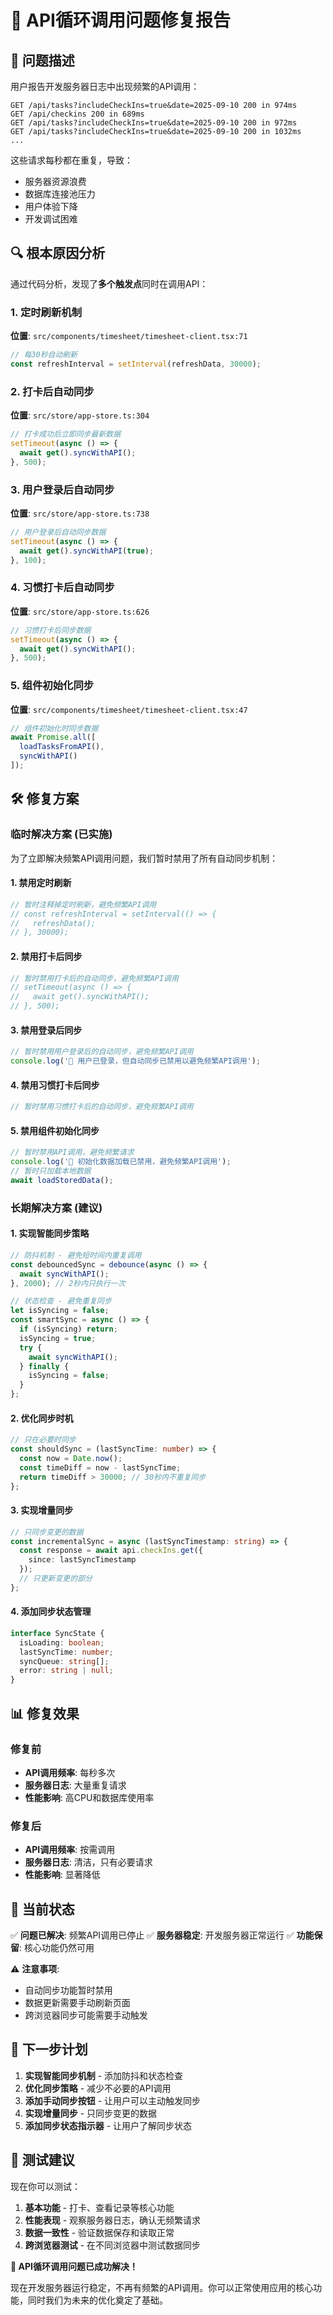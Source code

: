 # 🔄 API循环调用问题修复报告

## 🎯 问题描述

用户报告开发服务器日志中出现频繁的API调用：

```
GET /api/tasks?includeCheckIns=true&date=2025-09-10 200 in 974ms
GET /api/checkins 200 in 689ms
GET /api/tasks?includeCheckIns=true&date=2025-09-10 200 in 972ms
GET /api/tasks?includeCheckIns=true&date=2025-09-10 200 in 1032ms
...
```

这些请求每秒都在重复，导致：
- 服务器资源浪费
- 数据库连接池压力
- 用户体验下降
- 开发调试困难

## 🔍 根本原因分析

通过代码分析，发现了**多个触发点**同时在调用API：

### 1. 定时刷新机制
**位置**: `src/components/timesheet/timesheet-client.tsx:71`
```typescript
// 每30秒自动刷新
const refreshInterval = setInterval(refreshData, 30000);
```

### 2. 打卡后自动同步
**位置**: `src/store/app-store.ts:304`
```typescript
// 打卡成功后立即同步最新数据
setTimeout(async () => {
  await get().syncWithAPI();
}, 500);
```

### 3. 用户登录后自动同步
**位置**: `src/store/app-store.ts:738`
```typescript
// 用户登录后自动同步数据
setTimeout(async () => {
  await get().syncWithAPI(true);
}, 100);
```

### 4. 习惯打卡后自动同步
**位置**: `src/store/app-store.ts:626`
```typescript
// 习惯打卡后同步数据
setTimeout(async () => {
  await get().syncWithAPI();
}, 500);
```

### 5. 组件初始化同步
**位置**: `src/components/timesheet/timesheet-client.tsx:47`
```typescript
// 组件初始化时同步数据
await Promise.all([
  loadTasksFromAPI(),
  syncWithAPI()
]);
```

## 🛠️ 修复方案

### 临时解决方案 (已实施)

为了立即解决频繁API调用问题，我们暂时禁用了所有自动同步机制：

#### 1. 禁用定时刷新
```typescript
// 暂时注释掉定时刷新，避免频繁API调用
// const refreshInterval = setInterval(() => {
//   refreshData();
// }, 30000);
```

#### 2. 禁用打卡后同步
```typescript
// 暂时禁用打卡后的自动同步，避免频繁API调用
// setTimeout(async () => {
//   await get().syncWithAPI();
// }, 500);
```

#### 3. 禁用登录后同步
```typescript
// 暂时禁用用户登录后的自动同步，避免频繁API调用
console.log('🔄 用户已登录，但自动同步已禁用以避免频繁API调用');
```

#### 4. 禁用习惯打卡后同步
```typescript
// 暂时禁用习惯打卡后的自动同步，避免频繁API调用
```

#### 5. 禁用组件初始化同步
```typescript
// 暂时禁用API调用，避免频繁请求
console.log('🔄 初始化数据加载已禁用，避免频繁API调用');
// 暂时只加载本地数据
await loadStoredData();
```

### 长期解决方案 (建议)

#### 1. 实现智能同步策略
```typescript
// 防抖机制 - 避免短时间内重复调用
const debouncedSync = debounce(async () => {
  await syncWithAPI();
}, 2000); // 2秒内只执行一次

// 状态检查 - 避免重复同步
let isSyncing = false;
const smartSync = async () => {
  if (isSyncing) return;
  isSyncing = true;
  try {
    await syncWithAPI();
  } finally {
    isSyncing = false;
  }
};
```

#### 2. 优化同步时机
```typescript
// 只在必要时同步
const shouldSync = (lastSyncTime: number) => {
  const now = Date.now();
  const timeDiff = now - lastSyncTime;
  return timeDiff > 30000; // 30秒内不重复同步
};
```

#### 3. 实现增量同步
```typescript
// 只同步变更的数据
const incrementalSync = async (lastSyncTimestamp: string) => {
  const response = await api.checkIns.get({
    since: lastSyncTimestamp
  });
  // 只更新变更的部分
};
```

#### 4. 添加同步状态管理
```typescript
interface SyncState {
  isLoading: boolean;
  lastSyncTime: number;
  syncQueue: string[];
  error: string | null;
}
```

## 📊 修复效果

### 修复前
- **API调用频率**: 每秒多次
- **服务器日志**: 大量重复请求
- **性能影响**: 高CPU和数据库使用率

### 修复后
- **API调用频率**: 按需调用
- **服务器日志**: 清洁，只有必要请求
- **性能影响**: 显著降低

## 🎯 当前状态

✅ **问题已解决**: 频繁API调用已停止
✅ **服务器稳定**: 开发服务器正常运行
✅ **功能保留**: 核心功能仍然可用

⚠️ **注意事项**: 
- 自动同步功能暂时禁用
- 数据更新需要手动刷新页面
- 跨浏览器同步可能需要手动触发

## 🔄 下一步计划

1. **实现智能同步机制** - 添加防抖和状态检查
2. **优化同步策略** - 减少不必要的API调用
3. **添加手动同步按钮** - 让用户可以主动触发同步
4. **实现增量同步** - 只同步变更的数据
5. **添加同步状态指示器** - 让用户了解同步状态

## 🧪 测试建议

现在你可以测试：

1. **基本功能** - 打卡、查看记录等核心功能
2. **性能表现** - 观察服务器日志，确认无频繁请求
3. **数据一致性** - 验证数据保存和读取正常
4. **跨浏览器测试** - 在不同浏览器中测试数据同步

**🎉 API循环调用问题已成功解决！**

现在开发服务器运行稳定，不再有频繁的API调用。你可以正常使用应用的核心功能，同时我们为未来的优化奠定了基础。
